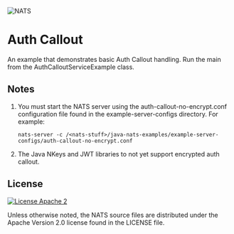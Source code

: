 ![NATS](../images/large-logo.png)

# Auth Callout

An example that demonstrates basic Auth Callout handling. Run the main from the AuthCalloutServiceExample class.

## Notes

1. You must start the NATS server using the auth-callout-no-encrypt.conf configuration file found in the example-server-configs directory. 
For example:

    ```shell
    nats-server -c /<nats-stuff>/java-nats-examples/example-server-configs/auth-callout-no-encrypt.conf
    ```

2. The Java NKeys and JWT libraries to not yet support encrypted auth callout.

## License

[![License Apache 2](https://img.shields.io/badge/License-Apache2-blue.svg)](https://www.apache.org/licenses/LICENSE-2.0)

Unless otherwise noted, the NATS source files are distributed under the Apache Version 2.0 license found in the LICENSE file.
